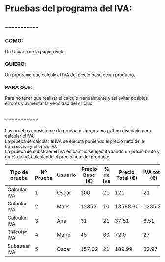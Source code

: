# **Pruebas del programa del IVA:**

## -----------

### COMO:
Un Usuario de la pagina web.
### QUIERO:
Un programa que calcule el IVA del precio base de un producto.
### PARA QUE:
Para no tener que realizar el calculo manualmente y así evitar posibles errores y aumentar la velocidad del calculo.

## -----------
Las pruebas consisten en la prueba del programa python diseñado para calcular el IVA  
La prueba de calcular el IVA se ejecuta poniendo el precio neto de la transaccion y el % de IVA  
La prueba de substraer el IVA en cambio se ejecuta dando un precio bruto y un % de IVA calculando el precio neto del producto


| Tipo de prueba | Nº Prueba | Usuario | Precio Base (€) | % de Iva | Precio Total (€) | IVA total (€) |
|----------|----------|----------|----------|----------|----------|----------|
|    Calcular IVA    |    1    | Oscar  | 100   | 21   | 121   | 21   |
|    Calcular IVA    |    2    | Mark  | 12353   | 10   |  13588.30  | 1235.30   |
|    Calcular IVA    |    3    | Ana  | 31   | 21   | 37.51   | 6.51   |
|    Calcular IVA    |    4    | Mario  | 45   | 60   | 72.0   | 27   |
|    Substraer IVA    |    5    | Oscar  | 157.02   | 21   | 189.99   | 32.97   |

